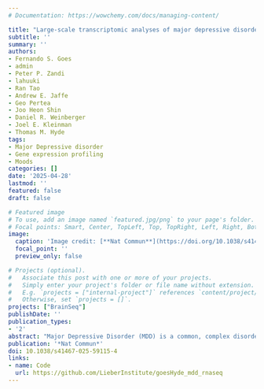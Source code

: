 ```yaml
---
# Documentation: https://wowchemy.com/docs/managing-content/

title: "Large-scale transcriptomic analyses of major depressive disorder reveal convergent dysregulation of synaptic pathways in excitatory neurons"
subtitle: ''
summary: ''
authors:
- Fernando S. Goes
- admin
- Peter P. Zandi
- lahuuki
- Ran Tao
- Andrew E. Jaffe
- Geo Pertea
- Joo Heon Shin
- Daniel R. Weinberger
- Joel E. Kleinman
- Thomas M. Hyde
tags:
- Major Depressive disorder
- Gene expression profiling
- Moods
categories: []
date: '2025-04-28'
lastmod: ''
featured: false
draft: false

# Featured image
# To use, add an image named `featured.jpg/png` to your page's folder.
# Focal points: Smart, Center, TopLeft, Top, TopRight, Left, Right, BottomLeft, Bottom, BottomRight.
image:
  caption: 'Image credit: [**Nat Commun**](https://doi.org/10.1038/s41467-025-59115-4)'
  focal_point: ''
  preview_only: false

# Projects (optional).
#   Associate this post with one or more of your projects.
#   Simply enter your project's folder or file name without extension.
#   E.g. `projects = ["internal-project"]` references `content/project/deep-learning/index.md`.
#   Otherwise, set `projects = []`.
projects: ["BrainSeq"]
publishDate: ''
publication_types:
- '2'
abstract: "Major Depressive Disorder (MDD) is a common, complex disorder that is a leading cause of disability worldwide and a significant risk factor for suicide. In this study, we have performed the largest molecular analysis of MDD in postmortem human brains (846 samples across 458 individuals) in the subgenual Anterior Cingulate Cortex (sACC) and the Amygdala, two regions central to mood regulation and the pathophysiology of MDD. We found extensive expression differences, particularly at the level of specific transcripts, with prominent enrichment for genes associated with the vesicular functioning, the postsynaptic density, GTPase signaling, and gene splicing. We find associated transcriptional features in 107 of 243 genome-wide significant loci for MDD and, through integrative analyses, highlight convergence of genetic risk, gene expression, and network-based analyses on dysregulated glutamatergic signaling and synaptic vesicular functioning. Together, these results provide an initial mechanistic understanding of MDD and highlight potential targets for novel drug discovery."
publication: '*Nat Commun*'
doi: 10.1038/s41467-025-59115-4
links:
- name: Code
  url: https://github.com/LieberInstitute/goesHyde_mdd_rnaseq
---
```


